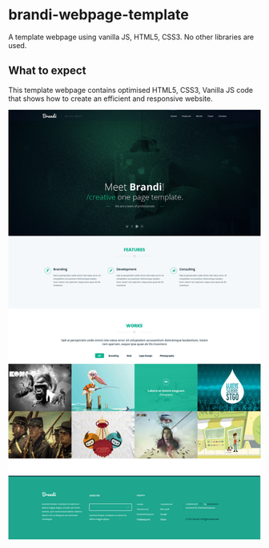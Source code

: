 # brandi-webpage-template
A template webpage using vanilla JS, HTML5, CSS3. No other libraries are used.

<h2>What to expect</h2>
<p>This template webpage contains optimised HTML5, CSS3, Vanilla JS code that shows how to create an efficient and responsive website.</p>

![image](https://github.com/Pancham97/brandi-webpage-template/blob/master/images/Bandi-LandingPage.jpg)
